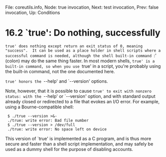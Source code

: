 File: coreutils.info,  Node: true invocation,  Next: test invocation,  Prev: false invocation,  Up: Conditions

16.2 `true': Do nothing, successfully
=====================================

`true' does nothing except return an exit status of 0, meaning
"success".  It can be used as a place holder in shell scripts where a
successful command is needed, although the shell built-in command `:'
(colon) may do the same thing faster.  In most modern shells, `true' is
a built-in command, so when you use `true' in a script, you're probably
using the built-in command, not the one documented here.

   `true' honors the `--help' and `--version' options.

   Note, however, that it is possible to cause `true' to exit with
nonzero status: with the `--help' or `--version' option, and with
standard output already closed or redirected to a file that evokes an
I/O error.  For example, using a Bourne-compatible shell:

     $ ./true --version >&-
     ./true: write error: Bad file number
     $ ./true --version > /dev/full
     ./true: write error: No space left on device

   This version of `true' is implemented as a C program, and is thus
more secure and faster than a shell script implementation, and may
safely be used as a dummy shell for the purpose of disabling accounts.

